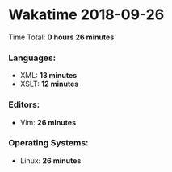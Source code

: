 # Wakatime 2018-09-26

Time Total: **0 hours 26 minutes**

### Languages:
- XML: **13 minutes** 
- XSLT: **12 minutes** 

### Editors:
- Vim: **26 minutes** 

### Operating Systems:
- Linux: **26 minutes** 

